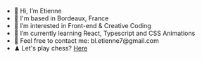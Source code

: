 <!--
**etiennebelle/etiennebelle** is a ✨ _special_ ✨ repository because its `README.md` (this file) appears on your GitHub profile.

Here are some ideas to get you started:



- 🔭 I’m currently working on ...
- 🌱 I’m currently learning ...
- 👯 I’m looking to collaborate on ...
- 🤔 I’m looking for help with ...
- 💬 Ask me about ...
- 📫 How to reach me: ...
- 😄 Pronouns: ...
- ⚡ Fun fact: ...
-->
<ul>
<li>👋  Hi, I’m Etienne </li>
<li>📍  I'm based in Bordeaux, France </li>
<li>🔮  I’m interested in Front-end & Creative Coding </li>
<li>🌱  I’m currently learning React, Typescript and CSS Animations </li>
<li>💌  Feel free to contact me: bl.etienne7@gmail.com </li>
<li>♟ Let's play chess? <a href="https://www.chess.com/member/fischermans_friend95" target="_blank"> Here </a> </li>
</ul>
